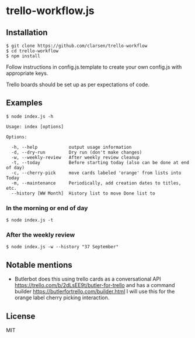 # trello-workflow.js

## Installation
    $ git clone https://github.com/clarsen/trello-workflow
    $ cd trello-workflow
    $ npm install

Follow instructions in config.js.template to create your own config.js with appropriate keys.

Trello boards should be set up as per expectations of code.


## Examples
    $ node index.js -h

    Usage: index [options]

    Options:

      -h, --help            output usage information
      -d, --dry-run         Dry run (don't make changes)
      -w, --weekly-review   After weekly review cleanup
      -t, --today           Before starting today (also can be done at end of day)
      -c, --cherry-pick     move cards labeled 'orange' from lists into Today
      -m, --maintenance     Periodically, add creation dates to titles, etc.
      --history [WW Month]  History list to move Done list to

### In the morning or end of day
    $ node index.js -t

### After the weekly review
    $ node index.js -w --history "37 September"

## Notable mentions
- Butlerbot does this using trello cards as a conversational API https://trello.com/b/2dLsEE9t/butler-for-trello 
  and has a command builder https://butlerfortrello.com/builder.html   I will use this for the orange label
  cherry picking interaction.

## License

MIT
